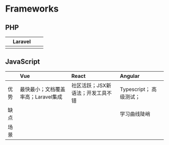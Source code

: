 # Frameworks

## PHP

|  | Laravel |  |  |
| :--- | :--- | :--- | :--- |
|  |  |  |  |

## JavaScript

|  | Vue | React | Angular |
| :--- | :--- | :--- | :--- |
| 优势 | 最快最小；文档覆盖率高；Laravel集成 | 社区活跃；JSX新语法；开发工具不错 | Typescript； 高级测试； |
| 缺点 |  |  | 学习曲线陡峭 |
| 场景 |  |  |  |



